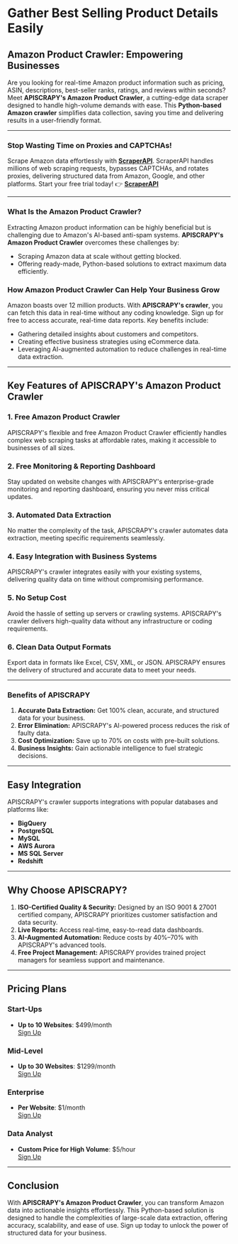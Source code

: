 # Gather Best Selling Product Details Easily

## Amazon Product Crawler: Empowering Businesses

Are you looking for real-time Amazon product information such as pricing, ASIN, descriptions, best-seller ranks, ratings, and reviews within seconds? Meet **APISCRAPY's Amazon Product Crawler**, a cutting-edge data scraper designed to handle high-volume demands with ease. This **Python-based Amazon crawler** simplifies data collection, saving you time and delivering results in a user-friendly format.

---

### Stop Wasting Time on Proxies and CAPTCHAs!

Scrape Amazon data effortlessly with **[ScraperAPI](https://www.scraperapi.com/?fp_ref=coupons)**. ScraperAPI handles millions of web scraping requests, bypasses CAPTCHAs, and rotates proxies, delivering structured data from Amazon, Google, and other platforms. Start your free trial today! 👉 **[ScraperAPI](https://www.scraperapi.com/?fp_ref=coupons)**

---

### What Is the Amazon Product Crawler?

Extracting Amazon product information can be highly beneficial but is challenging due to Amazon's AI-based anti-spam systems. **APISCRAPY's Amazon Product Crawler** overcomes these challenges by:
- Scraping Amazon data at scale without getting blocked.
- Offering ready-made, Python-based solutions to extract maximum data efficiently.

### How Amazon Product Crawler Can Help Your Business Grow

Amazon boasts over 12 million products. With **APISCRAPY's crawler**, you can fetch this data in real-time without any coding knowledge. Sign up for free to access accurate, real-time data reports. Key benefits include:
- Gathering detailed insights about customers and competitors.
- Creating effective business strategies using eCommerce data.
- Leveraging AI-augmented automation to reduce challenges in real-time data extraction.

---

## Key Features of APISCRAPY's Amazon Product Crawler

### 1. Free Amazon Product Crawler
APISCRAPY's flexible and free Amazon Product Crawler efficiently handles complex web scraping tasks at affordable rates, making it accessible to businesses of all sizes.

### 2. Free Monitoring & Reporting Dashboard
Stay updated on website changes with APISCRAPY's enterprise-grade monitoring and reporting dashboard, ensuring you never miss critical updates.

### 3. Automated Data Extraction
No matter the complexity of the task, APISCRAPY's crawler automates data extraction, meeting specific requirements seamlessly.

### 4. Easy Integration with Business Systems
APISCRAPY's crawler integrates easily with your existing systems, delivering quality data on time without compromising performance.

### 5. No Setup Cost
Avoid the hassle of setting up servers or crawling systems. APISCRAPY's crawler delivers high-quality data without any infrastructure or coding requirements.

### 6. Clean Data Output Formats
Export data in formats like Excel, CSV, XML, or JSON. APISCRAPY ensures the delivery of structured and accurate data to meet your needs.

---

### Benefits of APISCRAPY

1. **Accurate Data Extraction:** Get 100% clean, accurate, and structured data for your business.
2. **Error Elimination:** APISCRAPY's AI-powered process reduces the risk of faulty data.
3. **Cost Optimization:** Save up to 70% on costs with pre-built solutions.
4. **Business Insights:** Gain actionable intelligence to fuel strategic decisions.

---

## Easy Integration

APISCRAPY's crawler supports integrations with popular databases and platforms like:
- **BigQuery**
- **PostgreSQL**
- **MySQL**
- **AWS Aurora**
- **MS SQL Server**
- **Redshift**

---

## Why Choose APISCRAPY?

1. **ISO-Certified Quality & Security:** Designed by an ISO 9001 & 27001 certified company, APISCRAPY prioritizes customer satisfaction and data security.
2. **Live Reports:** Access real-time, easy-to-read data dashboards.
3. **AI-Augmented Automation:** Reduce costs by 40%–70% with APISCRAPY's advanced tools.
4. **Free Project Management:** APISCRAPY provides trained project managers for seamless support and maintenance.

---

## Pricing Plans

### Start-Ups
- **Up to 10 Websites**: $499/month  
[Sign Up](https://apiscrapy.com/amazon-product-crawler/#mc_embed_signup)

### Mid-Level
- **Up to 30 Websites**: $1299/month  
[Sign Up](https://apiscrapy.com/amazon-product-crawler/#mc_embed_signup)

### Enterprise
- **Per Website**: $1/month  
[Sign Up](https://apiscrapy.com/amazon-product-crawler/#mc_embed_signup)

### Data Analyst
- **Custom Price for High Volume**: $5/hour  
[Sign Up](https://apiscrapy.com/amazon-product-crawler/#mc_embed_signup)

---

## Conclusion

With **APISCRAPY's Amazon Product Crawler**, you can transform Amazon data into actionable insights effortlessly. This Python-based solution is designed to handle the complexities of large-scale data extraction, offering accuracy, scalability, and ease of use. Sign up today to unlock the power of structured data for your business.

